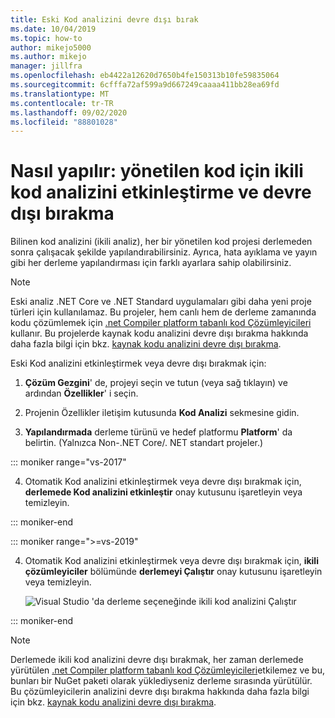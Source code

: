 ```yaml
---
title: Eski Kod analizini devre dışı bırak
ms.date: 10/04/2019
ms.topic: how-to
author: mikejo5000
ms.author: mikejo
manager: jillfra
ms.openlocfilehash: eb4422a12620d7650b4fe150313b10fe59835064
ms.sourcegitcommit: 6cfffa72af599a9d667249caaaa411bb28ea69fd
ms.translationtype: MT
ms.contentlocale: tr-TR
ms.lasthandoff: 09/02/2020
ms.locfileid: "88801028"
---
```

# <a name="how-to-enable-and-disable-binary-code-analysis-for-managed-code"></a>Nasıl yapılır: yönetilen kod için ikili kod analizini etkinleştirme ve devre dışı bırakma

Bilinen kod analizini (ikili analiz), her bir yönetilen kod projesi derlemeden sonra çalışacak şekilde yapılandırabilirsiniz. Ayrıca, hata ayıklama ve yayın gibi her derleme yapılandırması için farklı ayarlara sahip olabilirsiniz.

> [!NOTE]
> Eski analiz .NET Core ve .NET Standard uygulamaları gibi daha yeni proje türleri için kullanılamaz. Bu projeler, hem canlı hem de derleme zamanında kodu çözümlemek için [.net Compiler platform tabanlı kod Çözümleyicileri](roslyn-analyzers-overview.md) kullanır. Bu projelerde kaynak kodu analizini devre dışı bırakma hakkında daha fazla bilgi için bkz. [kaynak kodu analizini devre dışı bırakma](disable-code-analysis.md).

Eski Kod analizini etkinleştirmek veya devre dışı bırakmak için:

1. **Çözüm Gezgini**' de, projeyi seçin ve tutun (veya sağ tıklayın) ve ardından **Özellikler**' i seçin.

2. Projenin Özellikler iletişim kutusunda **Kod Analizi** sekmesine gidin.

3. **Yapılandırmada** derleme türünü ve hedef platformu **Platform**' da belirtin. (Yalnızca Non-.NET Core/. NET standart projeler.)

::: moniker range="vs-2017"

4. Otomatik Kod analizini etkinleştirmek veya devre dışı bırakmak için, **derlemede Kod analizini etkinleştir** onay kutusunu işaretleyin veya temizleyin.

::: moniker-end

::: moniker range=">=vs-2019"

4. Otomatik Kod analizini etkinleştirmek veya devre dışı bırakmak için, **ikili çözümleyiciler** bölümünde **derlemeyi Çalıştır** onay kutusunu işaretleyin veya temizleyin.

   ![Visual Studio 'da derleme seçeneğinde ikili kod analizini Çalıştır](media/run-on-build-binary-analyzers.png)

::: moniker-end

> [!NOTE]
> Derlemede ikili kod analizini devre dışı bırakmak, her zaman derlemede yürütülen [.net Compiler platform tabanlı kod Çözümleyicileri](roslyn-analyzers-overview.md)etkilemez ve bu, bunları bir NuGet paketi olarak yüklediyseniz derleme sırasında yürütülür. Bu çözümleyicilerin analizini devre dışı bırakma hakkında daha fazla bilgi için bkz. [kaynak kodu analizini devre dışı bırakma](disable-code-analysis.md).
